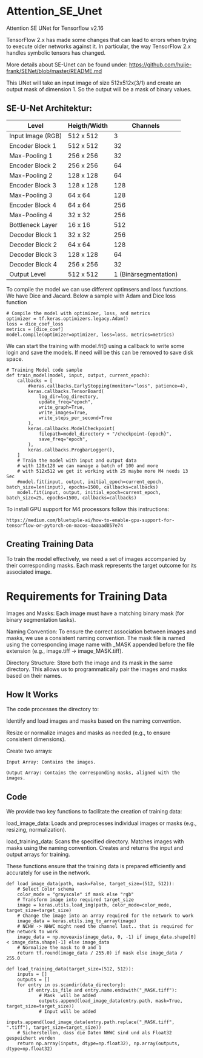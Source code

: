 # Attention_SE_Unet
Attention SE UNet for Tensorflow v2.16 

TensorFlow 2.x has made some changes that can lead to errors when trying to execute older networks against it. 
In particular, the way TensorFlow 2.x handles symbolic tensors has changed.

More details about SE-Unet can be found under:
https://github.com/hujie-frank/SENet/blob/master/README.md


This UNet will take an input image of size 512x512x(3/1) and create an output mask of dimension 1.
So the output will be a mask of binary values.

## SE-U-Net Architektur:

<table>
  <thead>
    <tr>
      <th>Level</th>
      <th>Heigth/Width</th>
      <th>Channels</th>
    </tr>
  </thead>
  <tbody>
    <tr>
      <td>Input Image (RGB)</td>
      <td>512 x 512</td>
      <td>3</td>
    </tr>
    <tr>
      <td>Encoder Block 1</td>
      <td>512 x 512</td>
      <td>32</td>
    </tr>
    <tr>
      <td>Max-Pooling 1</td>
      <td>256 x 256</td>
      <td>32</td>
    </tr>
    <tr>
      <td>Encoder Block 2</td>
      <td>256 x 256</td>
      <td>64</td>
    </tr>
    <tr>
      <td>Max-Pooling 2</td>
      <td>128 x 128</td>
      <td>64</td>
    </tr>
    <tr>
      <td>Encoder Block 3</td>
      <td>128 x 128</td>
      <td>128</td>
    </tr>
    <tr>
      <td>Max-Pooling 3</td>
      <td>64 x 64</td>
      <td>128</td>
    </tr>
    <tr>
      <td>Encoder Block 4</td>
      <td>64 x 64</td>
      <td>256</td>
    </tr>
    <tr>
      <td>Max-Pooling 4</td>
      <td>32 x 32</td>
      <td>256</td>
    </tr>
    <tr>
      <td>Bottleneck Layer</td>
      <td>16 x 16</td>
      <td>512</td>
    </tr>
    <tr>
      <td>Decoder Block 1</td>
      <td>32 x 32</td>
      <td>256</td>
    </tr>
    <tr>
      <td>Decoder Block 2</td>
      <td>64 x 64</td>
      <td>128</td>
    </tr>
    <tr>
      <td>Decoder Block 3</td>
      <td>128 x 128</td>
      <td>64</td>
    </tr>
    <tr>
      <td>Decoder Block 4</td>
      <td>256 x 256</td>
      <td>32</td>
    </tr>
    <tr>
      <td>Output Level</td>
      <td>512 x 512</td>
      <td>1 (Binärsegmentation)</td>
    </tr>
  </tbody>
</table>


To compile the model we can use different optimsers and loss functions.
We have Dice and Jacard. Below a sample with Adam and Dice loss function

    # Compile the model with optimizer, loss, and metrics
    optimizer = tf.keras.optimizers.legacy.Adam()
    loss = dice_coef_loss
    metrics = [dice_coef]
    model.compile(optimizer=optimizer, loss=loss, metrics=metrics)


We can start the training with model.fit() using a callback to write some login and save the models.
If need will be this can be removed to save disk space.

    # Training Model code sample
    def train_model(model, input, output, current_epoch):
        callbacks = [
            #keras.callbacks.EarlyStopping(monitor="loss", patience=4),
            keras.callbacks.TensorBoard(
                log_dir=log_directory,
                update_freq="epoch",
                write_graph=True,
                write_images=True,
                write_steps_per_second=True
            ),
            keras.callbacks.ModelCheckpoint(
                filepath=model_directory + "/checkpoint-{epoch}",
                save_freq="epoch",
            ),
            keras.callbacks.ProgbarLogger(),
        ]
        # Train the model with input and output data
        # with 128x128 we can manage a batch of 100 and more
        # with 512x512 we get it working with 25 maybe more M4 needs 13 Sec
        #model.fit(input, output, initial_epoch=current_epoch, batch_size=len(input), epochs=1500, callbacks=callbacks)
        model.fit(input, output, initial_epoch=current_epoch, batch_size=25, epochs=1500, callbacks=callbacks)

To install GPU support for M4 processors follow this instructions:

    https://medium.com/bluetuple-ai/how-to-enable-gpu-support-for-tensorflow-or-pytorch-on-macos-4aaaad057e74

## Creating Training Data

To train the model effectively, we need a set of images accompanied by their corresponding masks. Each mask represents the target outcome for its associated image.
# Requirements for Training Data

  Images and Masks: Each image must have a matching binary mask (for binary segmentation tasks).

  Naming Convention: To ensure the correct association between images and masks, we use a consistent naming convention. The mask file is named using the corresponding image name with _MASK appended before the file extension (e.g., image.tiff → image_MASK.tiff).

  Directory Structure: Store both the image and its mask in the same directory. This allows us to programmatically pair the images and masks based on their names.

## How It Works

The code processes the directory to:

  Identify and load images and masks based on the naming convention.
  
  Resize or normalize images and masks as needed (e.g., to ensure consistent dimensions).

  Create two arrays:
  
    Input Array: Contains the images.
      
    Output Array: Contains the corresponding masks, aligned with the images.

## Code

We provide two key functions to facilitate the creation of training data:

  load_image_data:
      Loads and preprocesses individual images or masks (e.g., resizing, normalization).

  load_training_data:
      Scans the specified directory.
      Matches images with masks using the naming convention.
      Creates and returns the input and output arrays for training.

These functions ensure that the training data is prepared efficiently and accurately for use in the network.

    def load_image_data(path, mask=False, target_size=(512, 512)):
        # Select Color schema
        color_mode = "grayscale" if mask else "rgb"
        # Transform image into required target_size
        image = keras.utils.load_img(path, color_mode=color_mode, target_size=target_size)
        # Change the image into an array required for the network to work
        image_data = keras.utils.img_to_array(image)
        # NCHW -> NHWC might need the channel last.. that is required for the network to work
        image_data = np.moveaxis(image_data, 0, -1) if image_data.shape[0] < image_data.shape[-1] else image_data
        # Normalize the mask to 0 and 1
        return tf.round(image_data / 255.0) if mask else image_data / 255.0
    
    def load_training_data(target_size=(512, 512)):
        inputs = []
        outputs = []
        for entry in os.scandir(data_directory):
            if entry.is_file and entry.name.endswith("_MASK.tiff"):
                # Mask  will be added
                outputs.append(load_image_data(entry.path, mask=True, target_size=target_size))
                # Input will be added
                inputs.append(load_image_data(entry.path.replace("_MASK.tiff", ".tiff"), target_size=target_size))
        # Sicherstellen, dass die Daten NHWC sind und als Float32 gespeichert werden
        return np.array(inputs, dtype=np.float32), np.array(outputs, dtype=np.float32)

    
